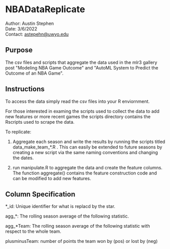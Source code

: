 # NBADataReplicate
Author: Austin Stephen  
Date: 3/6/2022  
Contact: astepehn@uwyo.edu

## Purpose 
The csv files and scripts that aggregate the data used in the mlr3 gallery post "Modeling NBA Game Outcome" and 
"AutoML System to Predict the Outcome of an NBA Game".

## Instructions
To access the data simply read the csv files into your R enviornment.

For those interested in examing the scripts used to collect the data to add new features or 
more recent games the scripts directory contains the Rscripts used to scrape the data.

To replicate:

1) Aggregate each season and write the results by running the scripts titled data_make_team_*.R .
This can easily be extended to future seasons by creating a new script via the same naming
conventions and changing the dates.

2) run manipulate.R to aggregate the data and create the feature columns. 
The function aggregate() contains the feature construction code and can be modified to add new features.

## Column Specification

*_id: Unique identifier for what is replacd by the star.

agg_*: The rolling season average of the following statistic.  

agg_*Team: The rolling season average of the following statistic with respect to the whole team.
              
plusminusTeam: number of points the team won by (pos) or lost by (neg)
